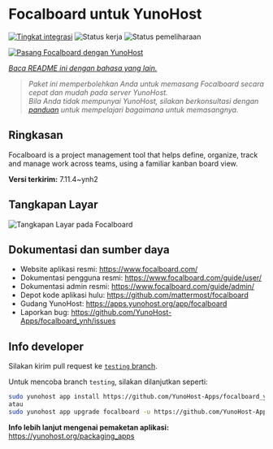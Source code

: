 <!--
N.B.: README ini dibuat secara otomatis oleh <https://github.com/YunoHost/apps/tree/master/tools/readme_generator>
Ini TIDAK boleh diedit dengan tangan.
-->

# Focalboard untuk YunoHost

[![Tingkat integrasi](https://apps.yunohost.org/badge/integration/focalboard)](https://ci-apps.yunohost.org/ci/apps/focalboard/)
![Status kerja](https://apps.yunohost.org/badge/state/focalboard)
![Status pemeliharaan](https://apps.yunohost.org/badge/maintained/focalboard)

[![Pasang Focalboard dengan YunoHost](https://install-app.yunohost.org/install-with-yunohost.svg)](https://install-app.yunohost.org/?app=focalboard)

*[Baca README ini dengan bahasa yang lain.](./ALL_README.md)*

> *Paket ini memperbolehkan Anda untuk memasang Focalboard secara cepat dan mudah pada server YunoHost.*  
> *Bila Anda tidak mempunyai YunoHost, silakan berkonsultasi dengan [panduan](https://yunohost.org/install) untuk mempelajari bagaimana untuk memasangnya.*

## Ringkasan

Focalboard is a project management tool that helps define, organize, track and manage work across teams, using a familiar kanban board view.


**Versi terkirim:** 7.11.4~ynh2

## Tangkapan Layar

![Tangkapan Layar pada Focalboard](./doc/screenshots/screenshot.jpg)

## Dokumentasi dan sumber daya

- Website aplikasi resmi: <https://www.focalboard.com/>
- Dokumentasi pengguna resmi: <https://www.focalboard.com/guide/user/>
- Dokumentasi admin resmi: <https://www.focalboard.com/guide/admin/>
- Depot kode aplikasi hulu: <https://github.com/mattermost/focalboard>
- Gudang YunoHost: <https://apps.yunohost.org/app/focalboard>
- Laporkan bug: <https://github.com/YunoHost-Apps/focalboard_ynh/issues>

## Info developer

Silakan kirim pull request ke [`testing` branch](https://github.com/YunoHost-Apps/focalboard_ynh/tree/testing).

Untuk mencoba branch `testing`, silakan dilanjutkan seperti:

```bash
sudo yunohost app install https://github.com/YunoHost-Apps/focalboard_ynh/tree/testing --debug
atau
sudo yunohost app upgrade focalboard -u https://github.com/YunoHost-Apps/focalboard_ynh/tree/testing --debug
```

**Info lebih lanjut mengenai pemaketan aplikasi:** <https://yunohost.org/packaging_apps>
